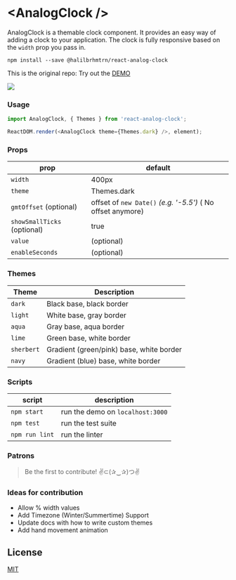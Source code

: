 # \<AnalogClock /\>

AnalogClock is a themable clock component. It provides an easy way of adding a clock to your application. The clock is fully responsive based on the `width` prop you pass in.

```
npm install --save @halilbrhmtrn/react-analog-clock
```
This is the original repo: 
Try out the [DEMO](http://zackargyle.github.io/react-analog-clock/)

![](https://raw.githubusercontent.com/zackargyle/react-analog-clock/master/demo/screenshot.png)

### Usage
```js
import AnalogClock, { Themes } from 'react-analog-clock';

ReactDOM.render(<AnalogClock theme={Themes.dark} />, element);
```

### Props
prop    | default
------- | -------
`width` | 400px
`theme` | Themes.dark
`gmtOffset` (optional)| offset of `new Date()` _(e.g. '-5.5')_ ( No offset anymore)
`showSmallTicks` (optional) | true
`value` | (optional) | set the time with value prop
`enableSeconds` | (optional) | false (set true for displaying seconds)

### Themes
Theme      | Description
---------- | -----------
`dark`     | Black base, black border
`light`    | White base, gray border
`aqua`     | Gray base, aqua border
`lime`     | Green base, white border
`sherbert` | Gradient (green/pink) base, white border
`navy`     | Gradient (blue) base, white border

### Scripts
script         | description
-------------- | -----------
`npm start`    | run the demo on `localhost:3000`
`npm test` | run the test suite
`npm run lint` | run the linter

### Patrons
>Be the first to contribute!
>✌⊂(✰‿✰)つ✌

### Ideas for contribution
- Allow % width values
- Add Timezone (Winter/Summertime) Support
- Update docs with how to write custom themes
- Add hand movement animation

## License
[MIT](http://isekivacenz.mit-license.org/)
